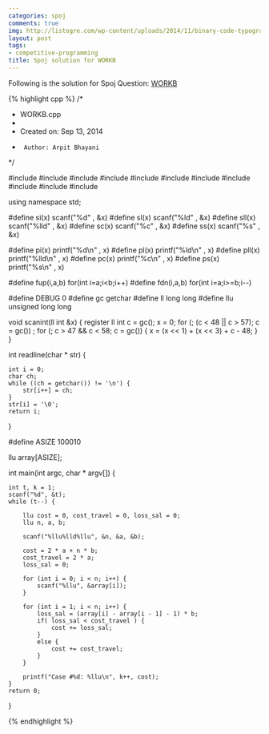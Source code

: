 ```yaml
---
categories: spoj
comments: true
img: http://listogre.com/wp-content/uploads/2014/11/binary-code-typography-hd-wallpaper-1920x1080-2619-672x372.png
layout: post
tags:
- competitive-programming
title: Spoj solution for WORKB
---
```


Following is the solution for Spoj Question: [WORKB](http://www.spoj.com/problems/WORKB/)

{% highlight cpp %}
/*
 * WORKB.cpp
 *
 *  Created on: Sep 13, 2014
 *      Author: Arpit Bhayani
 */

#include <map>
#include <set>
#include <cstring>
#include <stack>
#include <vector>
#include <queue>
#include <list>
#include <cstdio>
#include <cstdlib>
#include <iostream>
#include <climits>

using namespace std;

#define si(x) scanf("%d" , &x)
#define sl(x) scanf("%ld" , &x)
#define sll(x) scanf("%lld" , &x)
#define sc(x) scanf("%c" , &x)
#define ss(x) scanf("%s" , &x)

#define pi(x) printf("%d\n" , x)
#define pl(x) printf("%ld\n" , x)
#define pll(x) printf("%lld\n" , x)
#define pc(x) printf("%c\n" , x)
#define ps(x) printf("%s\n" , x)

#define fup(i,a,b) for(int i=a;i<b;i++)
#define fdn(i,a,b) for(int i=a;i>=b;i--)

#define DEBUG 0
#define gc getchar
#define ll long long
#define llu unsigned long long

void scanint(ll int &x) {
	register ll int c = gc();
	x = 0;
	for (; (c < 48 || c > 57); c = gc())
		;
	for (; c > 47 && c < 58; c = gc()) {
		x = (x << 1) + (x << 3) + c - 48;
	}
}

int readline(char * str) {

	int i = 0;
	char ch;
	while ((ch = getchar()) != '\n') {
		str[i++] = ch;
	}
	str[i] = '\0';
	return i;
}

#define ASIZE 100010

llu array[ASIZE];

int main(int argc, char * argv[]) {

	int t, k = 1;
	scanf("%d", &t);
	while (t--) {

		llu cost = 0, cost_travel = 0, loss_sal = 0;
		llu n, a, b;

		scanf("%llu%lld%llu", &n, &a, &b);

		cost = 2 * a + n * b;
		cost_travel = 2 * a;
		loss_sal = 0;

		for (int i = 0; i < n; i++) {
			scanf("%llu", &array[i]);
		}

		for (int i = 1; i < n; i++) {
			loss_sal = (array[i] - array[i - 1] - 1) * b;
			if( loss_sal < cost_travel ) {
				cost += loss_sal;
			}
			else {
				cost += cost_travel;
			}
		}

		printf("Case #%d: %llu\n", k++, cost);
	}
	return 0;
}

{% endhighlight %}